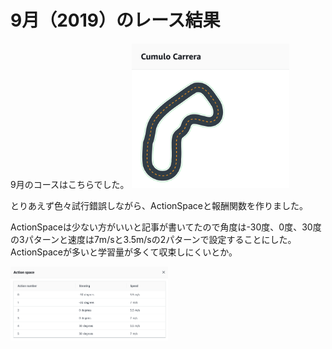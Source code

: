# 9月（2019）のレース結果


9月のコースはこちらでした。
<img src="https://github.com/shigefumi0914/DeepRacer/blob/master/Image/Course_Sep.png" width=50%>

とりあえず色々試行錯誤しながら、ActionSpaceと報酬関数を作りました。

ActionSpaceは少ない方がいいと記事が書いてたので角度は-30度、0度、30度の3パターンと速度は7m/sと3.5m/sの2パターンで設定することにした。
ActionSpaceが多いと学習量が多くて収束しにくいとか。

<img src="https://github.com/shigefumi0914/DeepRacer/blob/master/Image/ActionSpace_Sep.png" width=50%>

